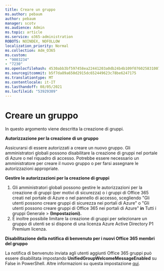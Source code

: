 ```yaml
---
title: Creare un gruppo
ms.author: pebaum
author: pebaum
manager: scotv
ms.audience: Admin
ms.topic: article
ms.service: o365-administration
ROBOTS: NOINDEX, NOFOLLOW
localization_priority: Normal
ms.collection: Adm_O365
ms.custom:
- "9003234"
- "7230"
ms.openlocfilehash: 4530abb3bf597458ea22441203a0db24b4b109f0760258310072891014c4b454
ms.sourcegitcommit: b5f7da89a650d2915dc652449623c78be6247175
ms.translationtype: MT
ms.contentlocale: it-IT
ms.lasthandoff: 08/05/2021
ms.locfileid: "53929309"
---
```

# <a name="create-a-group"></a>Creare un gruppo

In questo argomento viene descritta la creazione di gruppi.

**Autorizzazione per la creazione di un gruppo**

Assicurarsi di essere autorizzati a creare un nuovo gruppo. Gli amministratori globali possono disabilitare la creazione di gruppi nel portale di Azure o nel riquadro di accesso. Potrebbe essere necessario un amministratore per creare il nuovo gruppo o per farsi assegnare le autorizzazioni appropriate.

**Gestire le autorizzazioni per la creazione di gruppi**

1. Gli amministratori globali possono gestire le autorizzazioni per la creazione di gruppi (per motivi di sicurezza) o i gruppi di Office 365 creati nel portale di Azure o nel pannello di accesso, scegliendo "Gli utenti possono creare gruppi di sicurezza nei portali di Azure" o "Gli utenti possono creare gruppi di Office 365 nei portali di Azure" **in** Tutti i gruppi Generale  >  **(Impostazioni).**
2. È inoltre possibile limitare la creazione di gruppi per selezionare un gruppo di utenti se si dispone di una licenza Azure Active Directory P1 Premium licenza.

**Disabilitazione della notifica di benvenuto per i nuovi Office 365 membri del gruppo**

La notifica di benvenuto inviata agli utenti aggiunti Office 365 gruppi può essere disabilitata impostando **UnifiedGroupWelcomeMessageEnabled** su False in PowerShell. Altre informazioni su questa impostazione [qui](https://docs.microsoft.com/powershell/module/exchange/set-unifiedgroup?view=exchange-ps&preserve-view=true).

